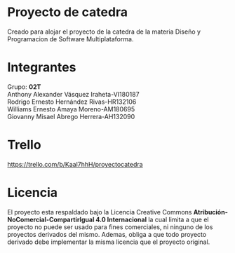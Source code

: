 # Proyecto de catedra
Creado para alojar el proyecto de la catedra de la materia Diseño y Programacion de Software Multiplataforma.
# Integrantes
Grupo: **02T**  
Anthony Alexander Vásquez Iraheta-VI180187  
Rodrigo Ernesto Hernández Rivas-HR132106  
Williams Ernesto Amaya Moreno-AM180695  
Giovanny Misael Abrego Herrera-AH132090  
# Trello
https://trello.com/b/Kaal7hhH/proyectocatedra
# Licencia
El proyecto esta respaldado bajo la Licencia Creative Commons **Atribución-NoComercial-CompartirIgual 4.0 Internacional** la cual limita a que el proyecto no puede ser usado para fines comerciales, ni ninguno de los proyectos derivados del mismo. Ademas, obliga a que todo proyecto derivado debe implementar la misma licencia que el proyecto original.
